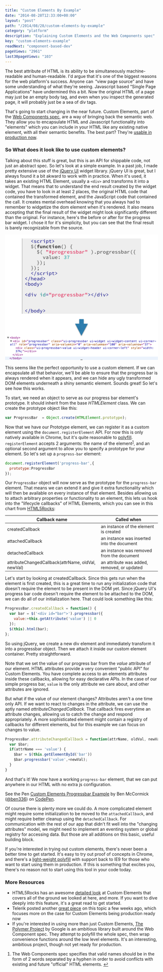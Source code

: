 ```yaml
---
title: "Custom Elements By Example"
date: "2014-08-28T12:33:00+00:00"
layout: "post"
path: "/2014/08/28/custom-elements-by-example"
category: "platform"
description: "Explaining Custom Elements and the Web Components spec"
key: "custom-elements-example"
readNext: "component-based-dev"
pageViews: "2961"
last30pageViews: "103"
---
```


The best attribute of HTML is its ability to be simultaneously machine-readable and human-readable.  I'd argue that it's one of the biggest reasons for the web platform's success. Anyone can  “view page source” and have some understanding of what they're seeing.  Javascript based “Single Page Applications” have undermined this a bit.  Now the original HTML of a page may just be an empty body tag, and even when you inspect the generated page, it will probably just be a sea of div tags.

That's going to start changing in the near future.  Custom Elements, part of the [Web Components spec][wcspec], are a way of bringing back the semantic web.  They allow you to encapsulate HTML and Javascript functionality into "elements" which you can include in your HTML like any existing native element, with all their semantic benefits.   The best part? They're [usable in production now][telerikready].

### So What does it look like to use custom elements?

Talking about this stuff is great, but this is an API for shippable code, not just an abstract spec. So let's look at a simple example.  In a past job, I made pretty extensive use of the [jQuery UI][jqueryui] widget library.  jQuery UI is great, but I always found it a bit akward to work with in practice. When it's used, it takes an existing HTML Element, usually a `<div>` and transforms it into a widget.  That means that to understand the end result created by the widget code, you have to look in at least 2 places, the original HTML code that contained the transformed element, and the JavaScript code that contained the call. It creates mental overhead knowing that you always had to remember to widgetize the dom element when it's rendered. It also means accepting that the final result of the widget might look significantly different than the original.  For instance, here's the before or after for the progress bar widget.  I chose it for it's simplicity, but you can see that the final result is barely recognizable from the source.



![source -> display](code_comparison-1.png)

This seems like the perfect opportunity to use a custom element.  If we can encapsulate all that behavior, we'll be able to ensure that the progress bar is always rendered when it appears, and we can hide any ugly transformed DOM elements underneath a shiny semantic element.  Sounds great! So let's see how this works.

To start, we need an object to serve as our progress bar element's prototype.  It should inherit from the base *HTMLElement* class. We can create the prototype object like this:

```javascript
var ProgressBar  = Object.create(HTMLElement.prototype);
```

Now that we have our Prototype element, we can register it as a custom element using the `document.registerElement` API. For now this is only natively available in Chrome, but it's quite reasonable to [polyfill][polyfill]. `registerElement` accepts 2 arguments: the name of the element<sup id="fnref:1">[1](#fn:1)</sup>, and an optional second argument to allow you to specify a prototype for your element.  So let's set up a `progress-bar` element:

```javascript
document.registerElement('progress-bar',{
  prototype:ProgressBar
});
```

Our `ProgressBar` object will now serve as the prototype for the `progress-bar` element.  That means we can extend it and give it extra functionality which will then be available on every instance of that element.  Besides allowing us to attach arbitrary properties or functionality to an element, this lets us hook into the "lifecycle callbacks" of HTML Elements, which you can see in this chart from [HTML5Rocks][html5rocks]:

<table class="table">
  <thead>
    <tr>
      <th>Callback name</th>
      <th>Called when</th>
    </tr>
  </thead>
  <tbody>
    <tr>
      <td>createdCallback</td>
      <td>an instance of the element is created</td>
    </tr>
    <tr>
      <td>attachedCallback</td>
      <td>an instance was inserted into the document</td>
    </tr>
    <tr>
      <td>detachedCallback</td>
      <td>an instance was removed from the document</td>
    </tr>
    <tr>
      <td>attributeChangedCallback(attrName, oldVal, newVal)</td>
      <td>an attribute was added, removed, or updated</td>
    </tr>
  </tbody>
</table>

Let's start by looking at createdCallback.  Since this gets run when the element is first created, this is a great time to run any initialization code that doesn't require the element to be present in the DOM yet.  Since jQuery UI's progress bar code doesn't require the element to be attached to the DOM, we can do all of our initialization here.  That could look something like this:

```javascript
ProgressBar.createdCallback = function() {
  var bar = $('<div id="bar">').progressbar({
    value:+this.getAttribute('value') || 0
  });
  $(this).html(bar);
};
```
So using jQuery, we create a new div element and immediately transform it into a progressbar object. Then we attach it inside our custom element container. Pretty straightforward.

Note that we set the value of our progress bar from the *value* attribute of our element.  HTML attributes provide a very convenient "public API" for Custom Elements.  You have complete access to an elements attributes inside these callbacks, allowing for easy declarative APIs. In the case of our simple progress bar, `value` is the only attribute we care about, and other attributes are ignored.

But what if the value of our element changes?  Attributes aren't a one time only API.  If we want to react to changes in the attribute, we can use the aptly named *attributeChangedCallback.*  That callback fires everytime an attribute changes, allowing us to catch the change and respond appropriately.  A more sophisticated element might contain a registry of callbacks for different elements, but for this example we can focus on changes to value.

```javascript
ProgressBar.attributeChangedCallback = function(attrName, oldVal, newVal) {
  var $bar;
  if(attrName === 'value') {
    $bar = $(this.getElementById('bar'))
    $bar.progressbar('value',+newVal);
  }
}
```

And that's it! We now have a working `progress-bar` element, that we can put anywhere in our HTML with no extra js configuration.

<p data-height="257" data-theme-id="8140" data-slug-hash="cFyep" data-default-tab="result" class='codepen'>See the Pen <a href='http://codepen.io/ben336/pen/cFyep/'>Custom Elements Progressbar Example</a> by Ben McCormick (<a href='http://codepen.io/ben336'>@ben336</a>) on <a href='http://codepen.io'>CodePen</a>.</p>

Of course there is plenty more we could do.  A more complicated element might require some initialization to be moved to the `attachedCallback`, and might require better cleanup using the `detachedCallback`.  For communication with the rest of our app that didn't fit well into the "changing attributes" model, we might need to implement an eventing system or global registry for accessing data.  But those are all additions on this basic, useful building block.

If you're interested in trying out custom elements, there's never been a better time to get started. It's easy to try out proof of concepts in Chrome, and there's a [light-weight polyfill][polyfill] with support back to IE9 for those who want to start using them in production.  If this is something that excites you, there's no reason not to start using this tool in your code today.

### More Resources

- HTML5Rocks has an awesome [detailed look][html5rocks] at Custom Elements that covers all of the ground we looked at here, and more.  If you want to dive deeply into this feature, it's a great read to get started.
- Telerik posted another [great piece][telerikready] on this topic a few weeks ago, which focuses more on the case for Custom Elements being production ready now
- If you're interested in using more than just Custom Elements, [The Polymer Project][polymer] by Google is an ambitious library built around the Web Component spec.  They attempt to polyfill the whole spec, then wrap convenience functions around the low level elements.  It's an interesting, ambitious project, though not yet ready for production.


<div class="footnotes">
<ol>
    <li class="footnote" id="fn:1">
        <p>
        The Web Components spec specifies that valid names should be in the form of 2 words separated by a hyphen in order to avoid conflicts with existing and future "official" HTML elements.
        <a href="#fnref:1" title="return to article"> ↩</a></p>
    </li>
</ol>
</div>


[wcspec]: http://www.w3.org/standards/techs/components#w3c_all
[components]:http://benmccormick.org/2014/08/07/component-based-development/
[telerikready]: http://developer.telerik.com/featured/web-components-ready-production/
[jqueryui]: http://jqueryui.com/
[polyfill]: https://github.com/WebReflection/document-register-element
[html5rocks]: https://github.com/WebReflection/document-register-element
[polymer]: http://www.polymer-project.org/
